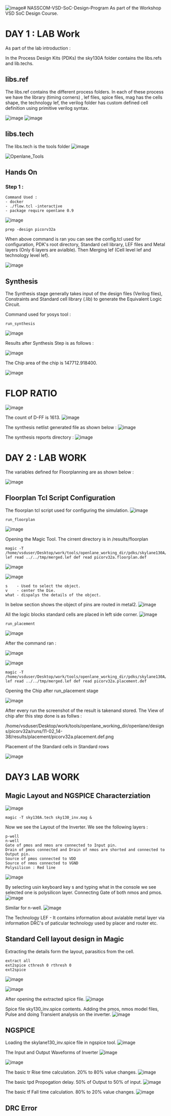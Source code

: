 ![image](https://github.com/user-attachments/assets/85858bab-1623-45d8-bd49-ddcf886bee8f)# NASSCOM-VSD-SoC-Design-Program
As part of the Workshop VSD SoC Design Course. 

# DAY 1 : LAB Work
As part of the lab introduction : 

In the Process Design Kits (PDKs) the sky130A folder contains the libs.refs and lib.techs.

## libs.ref
The libs.ref contains the different process folders. In each of these process we have the library (timing corners) , lef files, spice files, mag has the cells shape, the technology lef, the verilog folder has custom defined cell definition using primitive verilog syntax. 

![image](https://github.com/user-attachments/assets/b5198ae1-22b7-4485-b9fd-968a70851651)
![image](https://github.com/user-attachments/assets/2746b90e-6843-44f7-be7b-fc1b2b71f547)

## libs.tech

The libs.tech is the tools folder
![image](https://github.com/user-attachments/assets/c8924444-b4a1-42e7-9404-9af0d81858d2)

![Openlane_Tools](https://github.com/user-attachments/assets/31e8e2a7-e907-452f-969c-e37a21a54ed7)

## Hands On

### Step 1 : 

```
Command Used :
- docker
- ./flow.tcl -interactive
- package require openlane 0.9
```

![image](https://github.com/user-attachments/assets/455f068b-f0eb-4c30-9bcd-0acd290d60c5)

```
prep -design picorv32a
```
When above command is ran you can see the config.tcl used for configuration, PDK's root directory, Standard cell library, LEF files and Metal layers (Only 6 layers are avialble). Then Merging lef (Cell level lef and technology level lef). 

![image](https://github.com/user-attachments/assets/48f57d8a-92d7-47a5-a5d2-8e0b4b59579b)

## Synthesis 

The Synthesis stage generally takes input of the design files (Verilog files), Constraints and Standard cell library (.lib) to generate the Equivalent Logic Circuit. 

Command used for yosys tool : 
```
run_synthesis
```

![image](https://github.com/user-attachments/assets/4ac7a7c9-adfe-4a32-86d8-2ac2942f3d3d)

Results after Synthesis Step is as follows : 

![image](https://github.com/user-attachments/assets/a20b93e3-89b5-46ef-9dda-94c028d4904e)

The Chip area of the chip is 147712.918400.

![image](https://github.com/user-attachments/assets/303b1512-21c4-43f4-a2e5-2d638bd0171a)

# FLOP RATIO

![image](https://github.com/user-attachments/assets/d3a9dff9-4733-4f4d-8ec3-e523f1aa8af9)

The count of D-FF is 1613. 
![image](https://github.com/user-attachments/assets/f7436662-5992-4a4b-88c4-1182a6e88827)

The synthesis netlist generated file as shown below : 
![image](https://github.com/user-attachments/assets/f703d861-0859-4e9d-a6e3-f70464be50d7)

The synthesis reports directory : 
![image](https://github.com/user-attachments/assets/eec868f0-a68a-4a4b-bbbf-8586c8b27599)


# DAY 2 : LAB WORK
The variables defined for Floorplanning are as shown below : 

![image](https://github.com/user-attachments/assets/6bfc66d3-8ca5-4a43-800b-af128258fee0)

## Floorplan Tcl Script Configuration
The floorplan tcl script used for configuring the simulation. 
![image](https://github.com/user-attachments/assets/d1f55857-dbf4-4d3d-b843-fc4357228485)

```
run_floorplan
```

![image](https://github.com/user-attachments/assets/ffa17e98-b11c-496f-ab06-cefd0ebf979b)

Opening the Magic Tool. The cirrent directory is in <TIMESTAMP>/results/floorplan
```
magic -T /home/vsduser/Desktop/work/tools/openlane_working_dir/pdks/skylane130A/libs.tech/magic/sky130A.tech lef read ../../tmp/merged.lef def read picorv32a.floorplan.def
```

![image](https://github.com/user-attachments/assets/4cc7ae3c-7bf3-4355-8891-88df5caecc2e)

![image](https://github.com/user-attachments/assets/3c1a6a6e-7079-4277-a866-04bd582b4dda)


```
s    - Used to select the object.
v    - center the Die.
what - dispalys the details of the object.
```

In below section shows the object of pins are routed in metal2.
![image](https://github.com/user-attachments/assets/c4f2e828-bc39-4f8d-9295-d60f50eb0b38)

All the logic blocks standard cells are placed in left side corner.
![image](https://github.com/user-attachments/assets/04abd242-3c33-4ebe-aa76-e6cf9dd0f827)

```
run_placement
```

![image](https://github.com/user-attachments/assets/643f2e98-d358-4551-9752-3f5f7b6c5705)

After the command ran : 

![image](https://github.com/user-attachments/assets/cc1e3e66-34d0-4a41-8769-f0776d55e93e)

![image](https://github.com/user-attachments/assets/67ec6809-6107-4a9b-9474-2299e70c2327)

```
magic -T /home/vsduser/Desktop/work/tools/openlane_working_dir/pdks/skylane130A/libs.tech/magic/sky130A.tech lef read ../../tmp/merged.lef def read picorv32a.placement.def
```

Opening the Chip after run_placement stage

![image](https://github.com/user-attachments/assets/7b08b12b-c925-4c16-9d3a-0c1e3b3b0cd8)

After every run the screenshot of the result is takenand stored. The View of chip afer this step done is as follws : 

/home/vsduser/Desktop/work/tools/openlane_working_dir/openlane/designs/picorv32a/runs/11-02_14-38/results/placement/picorv32a.placement.def.png


Placement of the Standard cells in Standard rows

![image](https://github.com/user-attachments/assets/899f8bce-75cd-4a48-879b-68402bfbf91b)


# DAY3 LAB WORK

## Magic Layout and NGSPICE Characterziation

![image](https://github.com/user-attachments/assets/6af93eab-db17-44dd-aa5d-0e60a65b5ba2)

```
magic -T sky130A.tech sky130_inv.mag &
```

Now we see the Layout of the Inverter. We see the following layers :

```
p-well
n-well
Gate of pmos and nmos are connected to Input pin.
Drain of pmos connected and Drain of nmos are shorted and connected to Output pin.
Source of pmos connected to VDD
Source of nmos connected to VGND
Polysilicon : Red line
```

![image](https://github.com/user-attachments/assets/026d11d5-313a-444e-9cb0-c036c8788d0e)

By selecting usin keyboard key s and typing what in the console we see selected one is polysilicon layer. Connecting Gate of both nmos and pmos.
![image](https://github.com/user-attachments/assets/24419a53-6b2c-4045-8646-b9938b4dee12)

Similar for n-well.
![image](https://github.com/user-attachments/assets/0156dcf0-eedf-4ac7-8b95-effba8978091)

The Technology LEF - It contains information about avialable metal layer via information DRC's of paticular technology used by placer and router etc.

## Standard Cell layout design in Magic
Extracting the details form the layout, parasitics from the cell. 

```
extract all
ext2spice cthresh 0 rthresh 0
ext2spice
```
![image](https://github.com/user-attachments/assets/5f871793-d38d-4858-90fa-fa7b48c95ffc)

![image](https://github.com/user-attachments/assets/edc27b41-e740-4393-a261-e5ad852d2aea)

After opening the extracted spice file.
![image](https://github.com/user-attachments/assets/7604f970-e8de-45cd-807e-07461b4414a3)

Spice file sky130_inv.spice contents. Adding the pmos, nmos model files, Pulse and doing Transient analysis on the inverter.
![image](https://github.com/user-attachments/assets/8bab2ab5-9fe2-4b01-bd09-eb9554d97844)

## NGSPICE 
Loading the skylane130_inv.spice file in ngspice tool.
![image](https://github.com/user-attachments/assets/f4ba2453-d889-4f76-bc40-8a9837bda055)

The Input and Output Waveforms of Inverter
![image](https://github.com/user-attachments/assets/48a0882f-304f-4dc9-81d9-4b477773c036)

![image](https://github.com/user-attachments/assets/cd2dbfc8-c50d-4181-8923-9fea81dc239d)

The basic tr Rise time calculation. 20% to 80% value changes. 
![image](https://github.com/user-attachments/assets/7f60941c-3d6f-448c-854d-c87d6db03797)

The basic tpd Propogation delay. 50% of Output to 50% of input.
![image](https://github.com/user-attachments/assets/5a814374-478c-46f3-a2df-b9e1a060d9cd)

The basic tf Fall time calculation. 80% to 20% value changes.
![image](https://github.com/user-attachments/assets/45a353e0-befe-4438-b3a4-1e2653a5cfea)

## DRC Error











